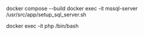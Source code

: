 docker compose --build
docker exec -it mssql-server /usr/src/app/setup_sql_server.sh

docker exec -it php /bin/bash